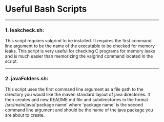 # Useful Bash Scripts
---
### 1. leakcheck.sh: 
This script requires valgrind to be installed. It requires the first command line argument to be the name of the executable to be checked for memory leaks.
This script is very useful for checking C programs for memory leaks and is much easier than memorizing the valgrind command located in the script.

---
### 2. javaFolders.sh:
This script uses the first command line argument as a file path to the directory you would like the maven standard layout of java directories.  It then creates and new README.md file and subdirectories in the format /src/main/java/'package name' where 'package name' is the second command line argument and should be the name of the java package you are about to create.  
